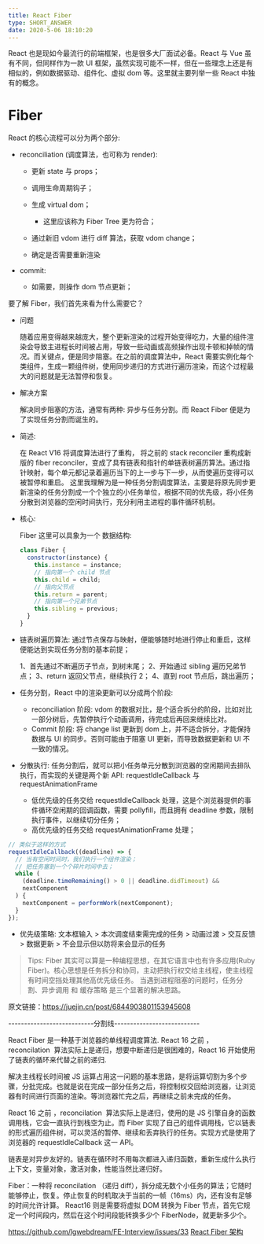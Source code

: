 ```yaml
---
title: React Fiber
type: SHORT_ANSWER
date: 2020-5-06 18:10:20
---
```


React 也是现如今最流行的前端框架，也是很多大厂面试必备。React 与 Vue 虽有不同，但同样作为一款 UI 框架，虽然实现可能不一样，但在一些理念上还是有相似的，例如数据驱动、组件化、虚拟 dom 等。这里就主要列举一些 React 中独有的概念。

# Fiber

React 的核心流程可以分为两个部分:

- reconciliation (调度算法，也可称为 render):

  - 更新 state 与 props；
  - 调用生命周期钩子；
  - 生成 virtual dom；

    - 这里应该称为 Fiber Tree 更为符合；

  - 通过新旧 vdom 进行 diff 算法，获取 vdom change；
  - 确定是否需要重新渲染

- commit:

  - 如需要，则操作 dom 节点更新；

要了解 Fiber，我们首先来看为什么需要它？

- 问题

  随着应用变得越来越庞大，整个更新渲染的过程开始变得吃力，大量的组件渲染会导致主进程长时间被占用，导致一些动画或高频操作出现卡顿和掉帧的情况。而关键点，便是同步阻塞。在之前的调度算法中，React 需要实例化每个类组件，生成一颗组件树，使用同步递归的方式进行遍历渲染，而这个过程最大的问题就是无法暂停和恢复。

- 解决方案

  解决同步阻塞的方法，通常有两种: 异步与任务分割。而 React Fiber 便是为了实现任务分割而诞生的。

- 简述:

  在 React V16 将调度算法进行了重构， 将之前的 stack reconciler 重构成新版的 fiber reconciler，变成了具有链表和指针的单链表树遍历算法。通过指针映射，每个单元都记录着遍历当下的上一步与下一步，从而使遍历变得可以被暂停和重启。
  这里我理解为是一种任务分割调度算法，主要是将原先同步更新渲染的任务分割成一个个独立的小任务单位，根据不同的优先级，将小任务分散到浏览器的空闲时间执行，充分利用主进程的事件循环机制。

- 核心:

  Fiber 这里可以具象为一个 数据结构:

  ```js
  class Fiber {
    constructor(instance) {
      this.instance = instance;
      // 指向第一个 child 节点
      this.child = child;
      // 指向父节点
      this.return = parent;
      // 指向第一个兄弟节点
      this.sibling = previous;
    }
  }
  ```

- 链表树遍历算法: 通过节点保存与映射，便能够随时地进行停止和重启，这样便能达到实现任务分割的基本前提；

  1、首先通过不断遍历子节点，到树末尾；
  2、开始通过 sibling 遍历兄弟节点；
  3、return 返回父节点，继续执行 2；
  4、直到 root 节点后，跳出遍历；

- 任务分割，React 中的渲染更新可以分成两个阶段:

  - reconciliation 阶段: vdom 的数据对比，是个适合拆分的阶段，比如对比一部分树后，先暂停执行个动画调用，待完成后再回来继续比对。
  - Commit 阶段: 将 change list 更新到 dom 上，并不适合拆分，才能保持数据与 UI 的同步。否则可能由于阻塞 UI 更新，而导致数据更新和 UI 不一致的情况。

- 分散执行: 任务分割后，就可以把小任务单元分散到浏览器的空闲期间去排队执行，而实现的关键是两个新 API: requestIdleCallback 与 requestAnimationFrame

  - 低优先级的任务交给 requestIdleCallback 处理，这是个浏览器提供的事件循环空闲期的回调函数，需要 pollyfill，而且拥有 deadline 参数，限制执行事件，以继续切分任务；
  - 高优先级的任务交给 requestAnimationFrame 处理；

```js
// 类似于这样的方式
requestIdleCallback((deadline) => {
  // 当有空闲时间时，我们执行一个组件渲染；
  // 把任务塞到一个个碎片时间中去；
  while (
    (deadline.timeRemaining() > 0 || deadline.didTimeout) &&
    nextComponent
  ) {
    nextComponent = performWork(nextComponent);
  }
});
```

- 优先级策略: 文本框输入 > 本次调度结束需完成的任务 > 动画过渡 > 交互反馈 > 数据更新 > 不会显示但以防将来会显示的任务

> Tips:
> Fiber 其实可以算是一种编程思想，在其它语言中也有许多应用(Ruby Fiber)。核心思想是任务拆分和协同，主动把执行权交给主线程，使主线程有时间空挡处理其他高优先级任务。
> 当遇到进程阻塞的问题时，任务分割、异步调用 和 缓存策略 是三个显著的解决思路。

原文链接：https://juejin.cn/post/6844903801153945608

---------------------------分割线---------------------------

React Fiber 是一种基于浏览器的单线程调度算法.
React 16 之前 ，reconcilation  算法实际上是递归，想要中断递归是很困难的，React 16 开始使用了链表的循环来代替之前的递归.

解决主线程长时间被 JS 运算占用这一问题的基本思路，是将运算切割为多个步骤，分批完成。也就是说在完成一部分任务之后，将控制权交回给浏览器，让浏览器有时间进行页面的渲染。等浏览器忙完之后，再继续之前未完成的任务。

React 16 之前 ，reconcilation  算法实际上是递归，使用的是 JS 引擎自身的函数调用栈，它会一直执行到栈空为止。而 Fiber 实现了自己的组件调用栈，它以链表的形式遍历组件树，可以灵活的暂停、继续和丢弃执行的任务。实现方式是使用了浏览器的 requestIdleCallback 这一 API。

链表是对异步友好的。链表在循环时不用每次都进入递归函数，重新生成什么执行上下文，变量对象，激活对象，性能当然比递归好。

Fiber：一种将 reconcilation （递归 diff），拆分成无数个小任务的算法；它随时能够停止，恢复。停止恢复的时机取决于当前的一帧（16ms）内，还有没有足够的时间允许计算。
React16 则是需要将虚拟 DOM 转换为 Fiber 节点，首先它规定一个时间段内，然后在这个时间段能转换多少个 FiberNode，就更新多少个。

https://github.com/lgwebdream/FE-Interview/issues/33
[React Fiber 架构](https://zhuanlan.zhihu.com/p/37095662)
